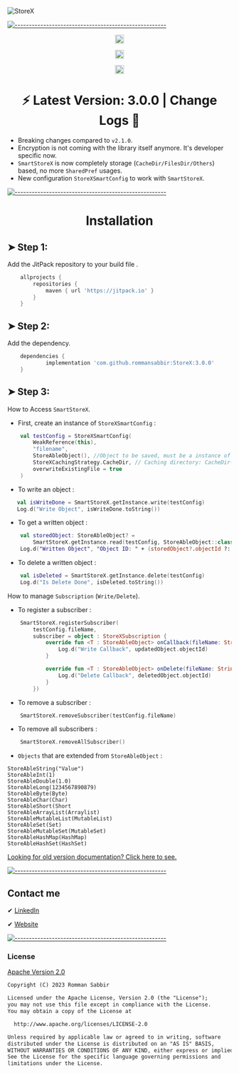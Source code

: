 ![StoreX](https://github.com/rommansabbir/StoreX/blob/master/art/storex_logo.png)

[![-----------------------------------------------------](https://raw.githubusercontent.com/andreasbm/readme/master/assets/lines/colored.png)](#getting-started-quick)

 <p align="center">
    <a href="https://android-arsenal.com/details/1/8362"><img alt="Maintained" src="https://img.shields.io/badge/Android%20Arsenal-NetworkX-green.svg?style=flat" height="20"/></a>
</p>

 <p align="center">
     <a href="https://github.com/rommansabbir/NetworkX"><img alt="Maintained" src="https://img.shields.io/badge/Maintained_Actively%3F-Yes-green.svg" height="20"/></a>
</p>

 <p align="center">
     <a href="https://jitpack.io/#rommansabbir/NetworkX"><img alt="JitPack" src="https://img.shields.io/badge/JitPack-Yes-green.svg?style=flat" height="20"/></a>
</p>

<h1 align="center"> ⚡ Latest Version: 3.0.0 | Change Logs 🔰</h1>

- Breaking changes compared to `v2.1.0`.
- Encryption is not coming with the library itself anymore. It's developer specific now.
- `SmartStoreX` is now completely storage (`CacheDir/FilesDir/Others`) based, no more `SharedPref` usages.
- New configuration `StoreXSmartConfig` to work with `SmartStoreX`.

[![-----------------------------------------------------](https://raw.githubusercontent.com/andreasbm/readme/master/assets/lines/colored.png)](#getting-started-quick)

<h1 align="center">Installation</h1>

## ➤ Step 1:

Add the JitPack repository to your build file .

```gradle
    allprojects {
        repositories {
            maven { url 'https://jitpack.io' }
        }
    }
```

## ➤ Step 2:

Add the dependency.

```gradle
    dependencies {
            implementation 'com.github.rommansabbir:StoreX:3.0.0'
    }
```

## ➤ Step 3:
How to Access `SmartStoreX`.
- First, create an instance of `StoreXSmartConfig` :
```kotlin
    val testConfig = StoreXSmartConfig(
        WeakReference(this),
        "filename",
        StoreAbleObject(), //Object to be saved, must be a instance of StoreAbleObject.
        StoreXCachingStrategy.CacheDir, // Caching directory: CacheDir-FilesDir-Others
        overwriteExistingFile = true
    )
```

- To write an object :
 ````kotlin
    val isWriteDone = SmartStoreX.getInstance.write(testConfig)
    Log.d("Write Object", isWriteDone.toString())
````

- To get a written object :
```kotlin
    val storedObject: StoreAbleObject? =
        SmartStoreX.getInstance.read(testConfig, StoreAbleObject::class.java)
    Log.d("Written Object", "Object ID: " + (storedObject?.objectId ?: "null"))
```

- To delete a written object :
```kotlin
    val isDeleted = SmartStoreX.getInstance.delete(testConfig)
    Log.d("Is Delete Done", isDeleted.toString())
```

How to manage `Subscription` (`Write/Delete`).

- To register a subscriber : 
```kotlin
    SmartStoreX.registerSubscriber(
        testConfig.fileName,
        subscriber = object : StoreXSubscription {
            override fun <T : StoreAbleObject> onCallback(fileName: String, updatedObject: T) {
                Log.d("Write Callback", updatedObject.objectId)
            }

            override fun <T : StoreAbleObject> onDelete(fileName: String, deletedObject: T) {
                Log.d("Delete Callback", deletedObject.objectId)
            }
        })
```

- To remove a subscriber :
```kotlin
    SmartStoreX.removeSubscriber(testConfig.fileName)
```

- To remove all subscribers :
```kotlin
    SmartStoreX.removeAllSubscriber()
```

- `Objects` that are extended from `StoreAbleObject` :
```
StoreAbleString("Value")
StoreAbleInt(1)
StoreAbleDouble(1.0)
StoreAbleLong(1234567890879)
StoreAbleByte(Byte)
StoreAbleChar(Char)
StoreAbleShort(Short
StoreAbleArrayList(Arraylist)
StoreAbleMutableList(MutableList)
StoreAbleSet(Set)
StoreAbleMutableSet(MutableSet)
StoreAbleHashMap(HashMap)
StoreAbleHashSet(HashSet)
```

[Looking for old version documentation? Click here to see.](https://github.com/rommansabbir/StoreX/master/README_OLD.md)

[![-----------------------------------------------------](https://raw.githubusercontent.com/andreasbm/readme/master/assets/lines/colored.png)](#getting-started-quick)

## Contact me

✔ [LinkedIn](https://www.linkedin.com/in/rommansabbir/)

✔ [Website](https://rommansabbir.com)


[![-----------------------------------------------------](https://raw.githubusercontent.com/andreasbm/readme/master/assets/lines/colored.png)](#getting-started-quick)

### License

[Apache Version 2.0](http://www.apache.org/licenses/LICENSE-2.0.html)

````html
Copyright (C) 2023 Romman Sabbir

Licensed under the Apache License, Version 2.0 (the "License");
you may not use this file except in compliance with the License.
You may obtain a copy of the License at

  http://www.apache.org/licenses/LICENSE-2.0

Unless required by applicable law or agreed to in writing, software
distributed under the License is distributed on an "AS IS" BASIS,
WITHOUT WARRANTIES OR CONDITIONS OF ANY KIND, either express or implied.
See the License for the specific language governing permissions and
limitations under the License.
````
